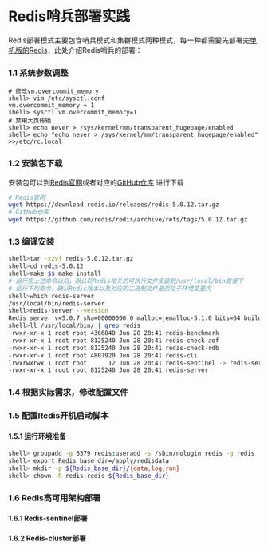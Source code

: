 # Redis哨兵部署实践

Redis部署模式主要包含哨兵模式和集群模式两种模式，每一种都需要先部署完[单机版的Redis](docs/redis/basic/202112/1.Redis部署实践.md)，此处介绍Redis哨兵的部署：
### 1.1 系统参数调整
```
# 修改vm.overcommit_memory
shell> vim /etc/sysctl.conf
vm.overcommit_memory = 1
shell> sysctl vm.overcommit_memory=1
# 禁用大页传输
shell> echo never > /sys/kernel/mm/transparent_hugepage/enabled
shell> echo "echo never > /sys/kernel/mm/transparent_hugepage/enabled" >>/etc/rc.local
```
### 1.2 安装包下载
安装包可以到[Redis官网](https://redis.io/download)或者对应的[GitHub仓库](https://github.com/redis/redis/releases) 进行下载
```bash
# Redis官网
wget https://download.redis.io/releases/redis-5.0.12.tar.gz
# Github仓库
wget https://github.com/redis/redis/archive/refs/tags/5.0.12.tar.gz
```
### 1.3 编译安装
```bash
shell>tar -xzvf redis-5.0.12.tar.gz
shell>cd redis-5.0.12
shell>make $$ make install
# 运行完上述命令以后，默认将Redis相关的可执行文件安装到/usr/local/bin路径下
# 运行下列命令，确认Redis版本以及对应的二进制文件是否位于环境变量内
shell>which redis-server
/usr/local/bin/redis-server
shell>redis-server --version
Redis server v=5.0.7 sha=00000000:0 malloc=jemalloc-5.1.0 bits=64 build=a257f57b53913ab
shell>ll /usr/local/bin/ | grep redis
-rwxr-xr-x 1 root root 4366848 Jun 28 20:41 redis-benchmark
-rwxr-xr-x 1 root root 8125240 Jun 28 20:41 redis-check-aof
-rwxr-xr-x 1 root root 8125240 Jun 28 20:41 redis-check-rdb
-rwxr-xr-x 1 root root 4807920 Jun 28 20:41 redis-cli
lrwxrwxrwx 1 root root      12 Jun 28 20:41 redis-sentinel -> redis-server
-rwxr-xr-x 1 root root 8125240 Jun 28 20:41 redis-server
```

### 1.4 根据实际需求，修改配置文件

### 1.5 配置Redis开机启动脚本
#### 1.5.1 运行环境准备
  ```bash
shell> groupadd -g 6379 redis;useradd -s /sbin/nologin redis -g redis  -u 6379
shell> export Redis_base_dir=/apply/redisdata
shell> mkdir -p ${Redis_base_dir}/{data,log,run}
shell> chown -R redis:redis ${Redis_base_dir}
```

### 1.6 Redis高可用架构部署

#### 1.6.1 Redis-sentinel部署
#### 1.6.2 Redis-cluster部署
